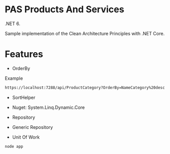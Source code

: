 # PAS Products And Services
.NET 6.

Sample implementation of the Clean Architecture Principles with .NET Core. 

# Features
- OrderBy

Example
```sh
https://localhost:7288/api/ProductCategory?OrderBy=NameCategory%20desc
```

- SortHelper



- Nuget: System.Linq.Dynamic.Core


- Repository 
- Generic Repository 
- Unit Of Work

```sh
node app
```
